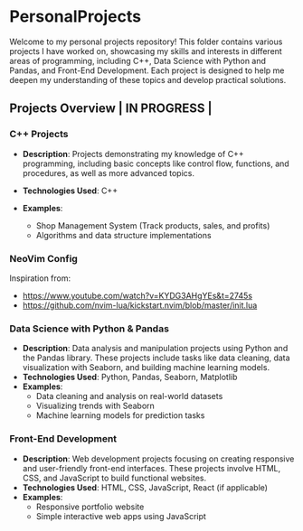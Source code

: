 # PersonalProjects
Welcome to my personal projects repository! This folder contains various projects I have worked on, showcasing my skills and interests in different areas of programming, including C++, Data Science with Python and Pandas, and Front-End Development. Each project is designed to help me deepen my understanding of these topics and develop practical solutions.


## Projects Overview | IN PROGRESS |

### C++ Projects
- **Description**: Projects demonstrating my knowledge of C++ programming, including basic concepts like control flow, functions, and procedures, as well as more advanced topics.

- **Technologies Used**: C++
- **Examples**: 
  - Shop Management System (Track products, sales, and profits)
  - Algorithms and data structure implementations

### NeoVim Config
Inspiration from:
- https://www.youtube.com/watch?v=KYDG3AHgYEs&t=2745s
- https://github.com/nvim-lua/kickstart.nvim/blob/master/init.lua

### Data Science with Python & Pandas
- **Description**: Data analysis and manipulation projects using Python and the Pandas library. These projects include tasks like data cleaning, data visualization with Seaborn, and building machine learning models.
- **Technologies Used**: Python, Pandas, Seaborn, Matplotlib
- **Examples**: 
  - Data cleaning and analysis on real-world datasets
  - Visualizing trends with Seaborn
  - Machine learning models for prediction tasks

### Front-End Development
- **Description**: Web development projects focusing on creating responsive and user-friendly front-end interfaces. These projects involve HTML, CSS, and JavaScript to build functional websites.
- **Technologies Used**: HTML, CSS, JavaScript, React (if applicable)
- **Examples**:
  - Responsive portfolio website
  - Simple interactive web apps using JavaScript
